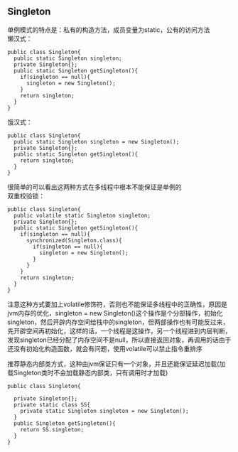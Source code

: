 Singleton
---
单例模式的特点是：私有的构造方法，成员变量为static，公有的访问方法<br>
懒汉式：
```
public class Singleton{
  public static Singleton singleton;
  private Singleton{};
  public static Singleton getSingleton(){
    if(singleton == null){
      singleton = new Singleton();
    }    
    return singleton;
  }
}
```
饿汉式：
```
public class Singleton{
  public static Singleton singleton = new Singleton();
  private Singleton{};
  public static Singleton getSingleton(){
    return singleton;
  }
}
```
很简单的可以看出这两种方式在多线程中根本不能保证是单例的<br>
双重校验锁：
```
public class Singleton{
  public volatile static Singleton singleton;
  private Singleton{};
  public static Singleton getSingleton(){
    if(singleton == null){
      synchronized(Singleton.class){
        if(singleton == null){
          singleton = new Singleton();
        }
      }
    }
    return singleton;
  }
}
```
注意这种方式要加上volatile修饰符，否则也不能保证多线程中的正确性，原因是jvm内存的优化，singleton = new Singleton()这个操作是个分部操作，初始化singleton，然后开辟内存空间给栈中的singleton，但两部操作也有可能反过来，先开辟空间再初始化，这样的话，一个线程是这操作，另一个线程进到内层判断，发现singleton已经分配了内存空间不是null，所以直接返回对象，再调用的话由于还没有初始化构造函数，就会有问题，使用volatile可以禁止指令重排序<br>

推荐静态内部类方式，这种由jvm保证只有一个对象，并且还能保证延迟加载(加载Singleton类时不会加载静态内部类，只有调用时才加载)
```
public class Singleton{
  
  private Singleton{};
  private static class SS{
    private static Singleton singleton = new Singleton();
  }
  public Singleton getSingleton(){
    return SS.singleton;
  }
}
```

